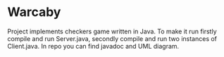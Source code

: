 # Warcaby
Project implements checkers game written in Java. To make it run firstly compile and run Server.java, secondly compile and run two instances of Client.java. 
In repo you can find javadoc and UML diagram.

